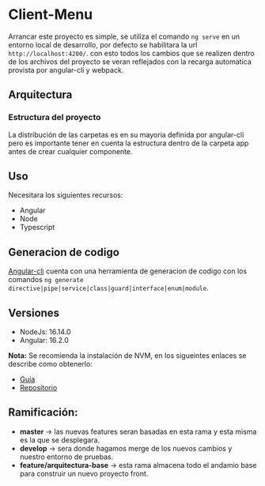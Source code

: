# Client-Menu

Arrancar este proyecto es simple, se utiliza el comando `ng serve` en un entorno local de desarrollo, por defecto se habilitara la url `http://localhost:4200/`. con esto todos los cambios que se realizen dentro de los archivos del proyecto se veran reflejados con la recarga automatica provista por angular-cli y webpack.

## Arquitectura

### Estructura del proyecto

La distribución de las carpetas es en su mayoria definida por angular-cli pero es importante tener en cuenta la estructura dentro de la carpeta app antes de crear cualquier componente.

## Uso

Necesitara los siguientes recursos:

* Angular
* Node
* Typescript

## Generacion de codigo

[Angular-cli](https://cli.angular.io/) cuenta con una herramienta de generacion de codigo con los comandos `ng generate directive|pipe|service|class|guard|interface|enum|module`.


## Versiones
* NodeJs: 16.14.0
* Angular: 16.2.0 

**Nota:** Se recomienda la instalación de NVM, en los sigueintes enlaces se describe como obtenerlo: 
- [Guía](https://www.freecodecamp.org/news/node-version-manager-nvm-install-guide/)
- [Repositorio](https://github.com/coreybutler/nvm-windows?tab=readme-ov-file#readme)

## Ramificación:
- **master** -> las nuevas features seran basadas en esta rama y esta misma es la que se desplegara.
- **develop** -> sera donde hagamos merge de los nuevos cambios y nuestro entorno de pruebas.
- **feature/arquitectura-base** -> esta rama almacena todo el andamio base para construir un nuevo proyecto front.




